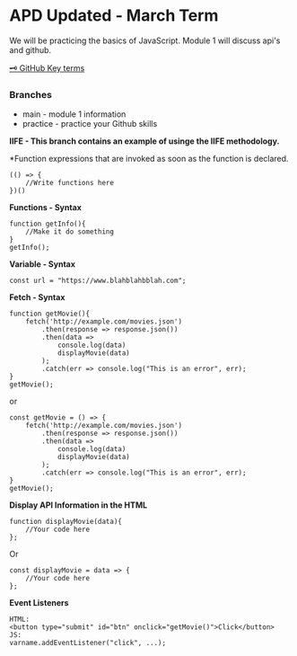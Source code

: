# APD Updated - March Term

We will be practicing the basics of JavaScript. Module 1 will discuss api's and github.

[:old_key: GitHub Key terms](/Github.md)
### Branches
* main - module 1 information
* practice - practice your Github skills

**IIFE - This branch contains an example of usinge the IIFE methodology.**


*Function expressions that are invoked as soon as the function is declared.
```
(() => {
    //Write functions here
})()
```

**Functions - Syntax**
```
function getInfo(){
    //Make it do something
}
getInfo();
```

**Variable - Syntax**
```
const url = "https://www.blahblahbblah.com";
```

**Fetch - Syntax**
```
function getMovie(){
    fetch('http://example.com/movies.json')
        .then(response => response.json())
        .then(data => 
            console.log(data)
            displayMovie(data)
        );
        .catch(err => console.log("This is an error", err);
}
getMovie();
```
or
```
const getMovie = () => {
    fetch('http://example.com/movies.json')
        .then(response => response.json())
        .then(data => 
            console.log(data)
            displayMovie(data)
        );
        .catch(err => console.log("This is an error", err);
}
getMovie();
```

**Display API Information in the HTML**
```
function displayMovie(data){
    //Your code here
};
```
Or
```
const displayMovie = data => {
    //Your code here
};
```

**Event Listeners**
```
HTML:
<button type="submit" id="btn" onclick="getMovie()">Click</button>
JS: 
varname.addEventListener("click", ...);
```